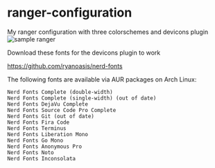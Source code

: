 # ranger-configuration
My ranger configuration with three colorschemes and devicons plugin
![sample ranger](https://github.com/trackingtrail/ranger-configuration/blob/main/sample_ranger.png)

Download these fonts for the devicons plugin to work

https://github.com/ryanoasis/nerd-fonts

The following fonts are available via AUR packages on Arch Linux:

    Nerd Fonts Complete (double-width)
    Nerd Fonts Complete (single-width) (out of date)
    Nerd Fonts DejaVu Complete
    Nerd Fonts Source Code Pro Complete
    Nerd Fonts Git (out of date)
    Nerd Fonts Fira Code
    Nerd Fonts Terminus
    Nerd Fonts Liberation Mono
    Nerd Fonts Go Mono
    Nerd Fonts Anonymous Pro
    Nerd Fonts Noto
    Nerd Fonts Inconsolata

